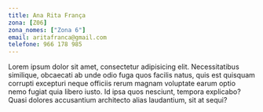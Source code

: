 ```yaml
---
title: Ana Rita França
zona: [Z06]
zona_nomes: ["Zona 6"]
email: aritafranca@gmail.com
telefone: 966 178 985
---
```


Lorem ipsum dolor sit amet, consectetur adipisicing elit. Necessitatibus similique, obcaecati ab unde odio fuga quos facilis natus, quis est quisquam corrupti excepturi neque officiis rerum magnam voluptate earum optio nemo fugiat quia libero iusto. Id ipsa quos nesciunt, tempora explicabo? Quasi dolores accusantium architecto alias laudantium, sit at sequi?
